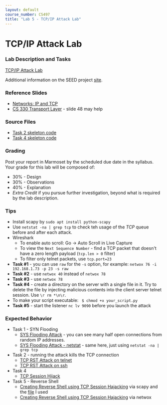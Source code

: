 ```yaml
---
layout: default
course_number: CS497
title: "Lab 5 - TCP/IP Attack Lab"
---
```


# TCP/IP Attack Lab

### Lab Description and Tasks

[TCP/IP Attack Lab](TCP_Attacks.pdf)

Additional information on the SEED project [site](http://www.cis.syr.edu/~wedu/seed/Labs_16.04/Networking/TCP_Attacks/). 

### Reference Slides

- [Networks: IP and TCP](../lectures/Ch05-NetworksTCP-IP.pdf)
- [CS 330 Transport Layer](tcp/lecture6_transport_layer.pdf) - slide 48 may help

### Source Files
- [Task 2 skeleton code](tcp/rst_attack.py)
- [Task 4 skeleton code](tcp/session_hijack.py)

### Grading

Post your report in Marmoset by the scheduled due date in the syllabus. Your grade for this lab will be composed of:
- 30% - Design
- 30% - Observations
- 40% - Explanation
- *Extra Credit* if you pursue further investigation, beyond what is required by the lab description.

### Tips
- Install scapy by ```sudo apt install python-scapy```  
- Use ```netstat -na | grep tcp``` to check teh usage of the *TCP* queue before and after each attack. 
- Wireshark
  - To enable auto scroll: Go -> Auto Scroll in Live Capture 
  - To view the ```Next Sequence Number``` - find a TCP packet that doesn't have a zero length payload (```tcp.len > 0``` filter)
  - To filter only telnet packets, use ```tcp.port=23``` 
- **Task #1** - you can use ```raw``` for the ```-s``` option, for example: ```netwox 76 -i 192.168.1.73 -p 23 -s raw```
- **Task #2** - use ```netwox 40``` instead of ```netwox 78```
- **Task #3** - use ```netwox 78``` 
- **Task #4** - create a directory on the server with a single file in it. Try to delete the file by injecting malicious contents into the client server telnet session. Use ```\r rm *\n\r```.
- To make your script executable: ``` $ chmod +x your_script.py```
- **Task #5** - start the listener ```nc lv 9090``` before you launch the attack 

### Expected Behavior 
- Task 1 - SYN Flooding
  - <a href="./tcp/syn_flooding_attack.png" target="_blank">SYS Flooding Attack</a> - you can see many half open connections from random IP addresses. 
  - <a href="./tcp/syn_flooding_attack_netstat.png" target="_blank">SYS Flooding Attack - netstat</a> - same here, just using ```netstat -na | grep tcp```
- Task 2 - running the attack kills the TCP connection
  - <a href="./tcp/tcp_rst_attack_telnet.png" target="_blank">TCP RST Attack on telnet</a> 
  - <a href="./tcp/tcp_rst_attack_ssh.png" target="_blank">TCP RST Attack on ssh</a> 
- Task 4 
  - <a href="./tcp/tcp_session_hijack.png" target="_blank">TCP Session Hijack</a> 
- Task 5 - Reverse Shell 
  - <a href="./tcp/reverse_shell.png" target="_blank">Creating Reverse Shell using TCP Session Hajacking</a> via scapy and the <a href="./tcp/reverse_shell_scrapy_file.png" target="_blank">file</a> I used 
  - <a href="./tcp/reverse_shell_netwox.png" target="_blank">Creating Reverse Shell using TCP Session Hajacking</a> via netwox 
